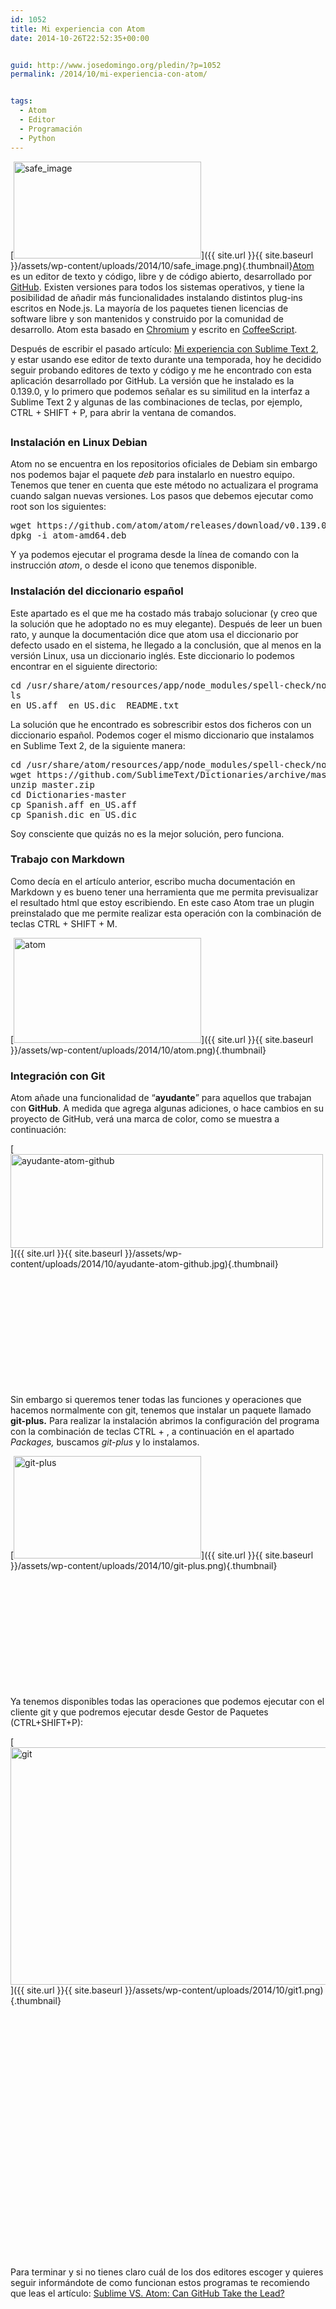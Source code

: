 ```yaml
---
id: 1052
title: Mi experiencia con Atom
date: 2014-10-26T22:52:35+00:00


guid: http://www.josedomingo.org/pledin/?p=1052
permalink: /2014/10/mi-experiencia-con-atom/


tags:
  - Atom
  - Editor
  - Programación
  - Python
---
```

[<img class="aligncenter wp-image-1053 size-medium" src="{{ site.url }}{{ site.baseurl }}/assets/wp-content/uploads/2014/10/safe_image-300x155.png" alt="safe_image" width="300" height="155" srcset="{{ site.url }}{{ site.baseurl }}/assets/wp-content/uploads/2014/10/safe_image-300x155.png 300w, {{ site.url }}{{ site.baseurl }}/assets/wp-content/uploads/2014/10/safe_image.png 377w" sizes="(max-width: 300px) 100vw, 300px" />]({{ site.url }}{{ site.baseurl }}/assets/wp-content/uploads/2014/10/safe_image.png){.thumbnail}[Atom](https://atom.io/) es un editor de texto y código, libre y de código abierto, desarrollado por [GitHub](https://github.com/). Existen versiones para todos los sistemas operativos, y tiene la posibilidad de añadir más funcionalidades instalando distintos plug-ins escritos en Node.js. La mayoría de los paquetes tienen licencias de software libre y son mantenidos y construido por la comunidad de desarrollo. Atom esta basado en [Chromium](http://en.wikipedia.org/wiki/Chromium_(web_browser)) y escrito en [CoffeeScript](http://en.wikipedia.org/wiki/CoffeeScript).

Después de escribir el pasado artículo: [Mi experiencia con Sublime Text 2](http://www.josedomingo.org/pledin/2014/10/mi-experiencia-con-sublime-text-2/ "Mi experiencia con Sublime Text 2"), y estar usando ese editor de texto durante una temporada, hoy he decidido seguir probando editores de texto y código y me he encontrado con esta aplicación desarrollado por GitHub. La versión que he instalado es la 0.139.0, y lo primero que podemos señalar es su similitud en la interfaz a Sublime Text 2 y algunas de las combinaciones de teclas, por ejemplo, CTRL + SHIFT + P, para abrir la ventana de comandos.

## <!--more-->

### Instalación en Linux Debian

Atom no se encuentra en los repositorios oficiales de Debiam sin embargo nos podemos bajar el paquete _deb_ para instalarlo en nuestro equipo. Tenemos que tener en cuenta que este método no actualizara el programa cuando salgan nuevas versiones. Los pasos que debemos ejecutar como root son los siguientes:

<pre>wget https://github.com/atom/atom/releases/download/v0.139.0/atom-amd64.deb
dpkg -i atom-amd64.deb</pre>

Y ya podemos ejecutar el programa desde la línea de comando con la instrucción _atom_, o desde el icono que tenemos disponible.

### Instalación del diccionario español

Este apartado es el que me ha costado más trabajo solucionar (y creo que la solución que he adoptado no es muy elegante). Después de leer un buen rato, y aunque la documentación dice que atom usa el diccionario por defecto usado en el sistema, he llegado a la conclusión, que al menos en la versión Linux, usa un diccionario inglés. Este diccionario lo podemos encontrar en el siguiente directorio:

<pre>cd /usr/share/atom/resources/app/node_modules/spell-check/node_modules/spellchecker/vendor/hunspell_dictionaries
ls
en_US.aff  en_US.dic  README.txt
</pre>

La solución que he encontrado es sobrescribir estos dos ficheros con un diccionario español. Podemos coger el mismo diccionario que instalamos en Sublime Text 2, de la siguiente manera:

<pre>cd /usr/share/atom/resources/app/node_modules/spell-check/node_modules/spellchecker/vendor/hunspell_dictionaries
wget https://github.com/SublimeText/Dictionaries/archive/master.zip
unzip master.zip
cd Dictionaries-master
cp Spanish.aff en_US.aff
cp Spanish.dic en_US.dic
</pre>

Soy consciente que quizás no es la mejor solución, pero funciona.

### Trabajo con Markdown

Como decía en el artículo anterior, escribo mucha documentación en Markdown y es bueno tener una herramienta que me permita previsualizar el resultado html que estoy escribiendo. En este caso Atom trae un plugin preinstalado que me permite realizar esta operación con la combinación de teclas CTRL + SHIFT + M.

[<img class="alignleft wp-image-1061 size-medium" src="{{ site.url }}{{ site.baseurl }}/assets/wp-content/uploads/2014/10/atom-300x168.png" alt="atom" width="300" height="168" srcset="{{ site.url }}{{ site.baseurl }}/assets/wp-content/uploads/2014/10/atom-300x168.png 300w, {{ site.url }}{{ site.baseurl }}/assets/wp-content/uploads/2014/10/atom-1024x576.png 1024w" sizes="(max-width: 300px) 100vw, 300px" />]({{ site.url }}{{ site.baseurl }}/assets/wp-content/uploads/2014/10/atom.png){.thumbnail}

### 

### 

### 

### 

### 

### Integración con Git

Atom añade una funcionalidad de “**ayudante**” para aquellos que trabajan con **GitHub**. A medida que agrega algunas adiciones, o hace cambios en su proyecto de GitHub, verá una marca de color, como se muestra a continuación:

[<img class="alignleft size-full wp-image-1062" src="{{ site.url }}{{ site.baseurl }}/assets/wp-content/uploads/2014/10/ayudante-atom-github.jpg" alt="ayudante-atom-github" width="500" height="150" srcset="{{ site.url }}{{ site.baseurl }}/assets/wp-content/uploads/2014/10/ayudante-atom-github.jpg 500w, {{ site.url }}{{ site.baseurl }}/assets/wp-content/uploads/2014/10/ayudante-atom-github-300x90.jpg 300w" sizes="(max-width: 500px) 100vw, 500px" />]({{ site.url }}{{ site.baseurl }}/assets/wp-content/uploads/2014/10/ayudante-atom-github.jpg){.thumbnail}

&nbsp;

&nbsp;

&nbsp;

&nbsp;

&nbsp;

&nbsp;

Sin embargo si queremos tener todas las funciones y operaciones que hacemos normalmente con git, tenemos que instalar un paquete llamado **git-plus.** Para realizar la instalación abrimos la configuración del programa con la combinación de teclas CTRL + , a continuación en el apartado _Packages,_ buscamos _git-plus_ y lo instalamos.

[<img class="alignleft wp-image-1063 size-medium" src="{{ site.url }}{{ site.baseurl }}/assets/wp-content/uploads/2014/10/git-plus-300x164.png" alt="git-plus" width="300" height="164" srcset="{{ site.url }}{{ site.baseurl }}/assets/wp-content/uploads/2014/10/git-plus-300x164.png 300w, {{ site.url }}{{ site.baseurl }}/assets/wp-content/uploads/2014/10/git-plus.png 945w" sizes="(max-width: 300px) 100vw, 300px" />]({{ site.url }}{{ site.baseurl }}/assets/wp-content/uploads/2014/10/git-plus.png){.thumbnail}

&nbsp;

&nbsp;

&nbsp;

&nbsp;

&nbsp;

&nbsp;

Ya tenemos disponibles todas las operaciones que podemos ejecutar con el cliente git y que podremos ejecutar desde Gestor de Paquetes (CTRL+SHIFT+P):

[<img class="alignleft size-full wp-image-1067" src="{{ site.url }}{{ site.baseurl }}/assets/wp-content/uploads/2014/10/git1.png" alt="git" width="510" height="380" srcset="{{ site.url }}{{ site.baseurl }}/assets/wp-content/uploads/2014/10/git1.png 510w, {{ site.url }}{{ site.baseurl }}/assets/wp-content/uploads/2014/10/git1-300x223.png 300w" sizes="(max-width: 510px) 100vw, 510px" />]({{ site.url }}{{ site.baseurl }}/assets/wp-content/uploads/2014/10/git1.png){.thumbnail}

&nbsp;

&nbsp;

&nbsp;

&nbsp;

&nbsp;

&nbsp;

&nbsp;

&nbsp;

&nbsp;

&nbsp;

&nbsp;

&nbsp;

&nbsp;

Para terminar y si no tienes claro cuál de los dos editores escoger y quieres seguir informándote de como funcionan estos programas te recomiendo que leas el artículo: [Sublime VS. Atom: Can GitHub Take the Lead?](http://www.takipiblog.com/sublime-vs-atom-text-editor-battles/)

<!-- AddThis Advanced Settings generic via filter on the_content -->

<!-- AddThis Share Buttons generic via filter on the_content -->